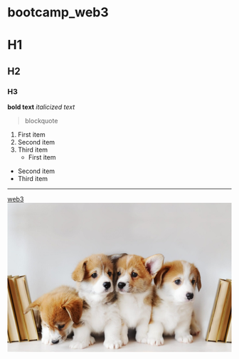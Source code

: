 # bootcamp_web3
# H1
## H2
### H3
**bold text**
*italicized text*
> blockquote
1. First item
2. Second item
3. Third item
	- First item
- Second item
- Third item
---
[web3](https://www.example.com)
<img src="./image/dog.jpg">